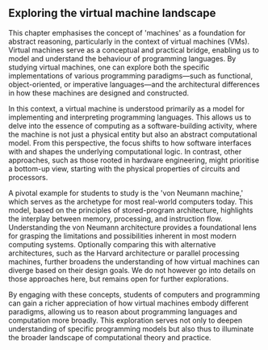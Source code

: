 
## Exploring the virtual machine landscape

This chapter emphasises the concept of 'machines' as a foundation for abstract reasoning, particularly
in the context of virtual machines (VMs). Virtual machines serve as a conceptual and practical bridge,
enabling us to model and understand the behaviour of programming languages. By studying virtual machines,
one can explore both the specific implementations of various programming paradigms—such as functional,
object-oriented, or imperative languages—and the architectural differences in how these machines are
designed and constructed.

In this context, a virtual machine is understood primarily as a model for implementing and interpreting
programming languages. This allows us to delve into the essence of computing as a software-building
activity, where the machine is not just a physical entity but also an abstract computational model.
From this perspective, the focus shifts to how software interfaces with and shapes the underlying
computational logic. In contrast, other approaches, such as those rooted in hardware engineering,
might prioritise a bottom-up view, starting with the physical properties of circuits and processors.

A pivotal example for students to study is the 'von Neumann machine,' which serves as the archetype
for most real-world computers today. This model, based on the principles of stored-program architecture,
highlights the interplay between memory, processing, and instruction flow. Understanding the von Neumann
architecture provides a foundational lens for grasping the limitations and possibilities inherent in most
modern computing systems. Optionally comparing this with alternative architectures, such as the Harvard
architecture or parallel processing machines, further broadens the understanding of how virtual machines
can diverge based on their design goals. We do not however go into details on those approaches here,
but remains open for further explorations.

By engaging with these concepts, students of computers and programming can gain a richer appreciation
of how virtual machines embody different paradigms, allowing us to reason about programming languages
and computation more broadly. This exploration serves not only to deepen understanding of specific
programming models but also thus to illuminate the broader landscape of computational theory and practice.
